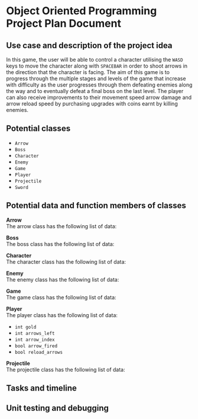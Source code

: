 # Object Oriented Programming Project Plan Document

## Use case and description of the project idea
In this game, the user will be able to control a character utilising the `WASD` keys to move the character along with `SPACEBAR` in order to shoot arrows 
in the direction that the character is facing. The aim of this game is to progress through the multiple stages and levels of the game that increase with 
difficulty as the user progresses through them defeating enemies along the way and to eventually defeat a final boss on the last level. The player can also
receive improvements to their movement speed arrow damage and arrow reload speed by purchasing upgrades with coins earnt by killing enemies.

## Potential classes
- ```Arrow```
- ```Boss```
- ```Character```
- ```Enemy```
- ```Game```
- ```Player```
- ```Projectile```
- ```Sword```

## Potential data and function members of classes
**Arrow**  
The arrow class has the following list of data:

**Boss**  
The boss class has the following list of data:

**Character**  
The character class has the following list of data:

**Enemy**  
The enemy class has the following list of data:

**Game**  
The game class has the following list of data:

**Player**  
The player class has the following list of data:
- ```int gold```
- ```int arrows_left```
- ```int arrow_index```
- ```bool arrow_fired```
- ```bool reload_arrows```

**Projectile**  
The projectile class has the following list of data:

## Tasks and timeline


## Unit testing and debugging
